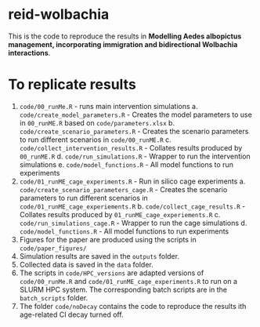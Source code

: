 # reid-wolbachia

This is the code to reproduce the results in **Modelling Aedes albopictus management, incorporating immigration and bidirectional Wolbachia interactions**.

# To replicate results

1. `code/00_runMe.R` - runs main intervention simulations
  a. `code/create_model_parameters.R` - Creates the model parameters to use in `00_runME.R` based on `code/parameters.xlsx`
  b. `code/create_scenario_parameters.R` - Creates the scenario parameters to run different scenarios in `code/00_runME.R`
  c. `code/collect_intervention_results.R` - Collates results produced by `00_runME.R`
  d. `code/run_simulations.R` - Wrapper to run the intervention simulations
  e. `code/model_functions.R` - All model functions to run experiments
2. `code/01_runME_cage_experiments.R` - Run in silico cage experiments
  a. `code/create_scenario_parameters_cage.R` - Creates the scenario parameters to run different scenarios in  `code/01_runME_cage_experiements.R`
  b. `code/collect_cage_results.R` - Collates results produced by `01_runME_cage_experiements.R`
  c. `code/run_simulations_cage.R` - Wrapper to run the cage simulations
  d. `code/model_functions.R` - All model functions to run experiments
3. Figures for the paper are produced using the scripts in `code/paper_figures/` 
4. Simulation results are saved in the `outputs` folder.
5. Collected data is saved in the `data` folder.
6. The scripts in `code/HPC_versions` are adapted versions of `code/00_runMe.R` and `code/01_runME_cage_experiments.R` to run on a SLURM HPC system.  The corresponding batch scripts are in the `batch_scripts` folder.
7. The folder `code/noDecay` contains the code to reproduce the results ith age-related CI decay turned off.


